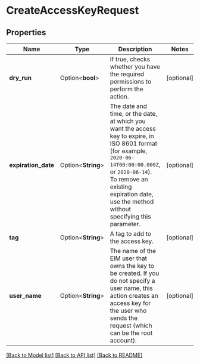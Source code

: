 # CreateAccessKeyRequest

## Properties

Name | Type | Description | Notes
------------ | ------------- | ------------- | -------------
**dry_run** | Option<**bool**> | If true, checks whether you have the required permissions to perform the action. | [optional]
**expiration_date** | Option<**String**> | The date and time, or the date, at which you want the access key to expire, in ISO 8601 format (for example, `2020-06-14T00:00:00.000Z`, or `2020-06-14`). To remove an existing expiration date, use the method without specifying this parameter. | [optional]
**tag** | Option<**String**> | A tag to add to the access key. | [optional]
**user_name** | Option<**String**> | The name of the EIM user that owns the key to be created. If you do not specify a user name, this action creates an access key for the user who sends the request (which can be the root account). | [optional]

[[Back to Model list]](../README.md#documentation-for-models) [[Back to API list]](../README.md#documentation-for-api-endpoints) [[Back to README]](../README.md)


